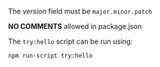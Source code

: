 
The *version* field must be `major.minor.patch`

**NO COMMENTS** allowed in package.json

The `try:hello` script can be run using:

```
npm run-script try:hello
```


